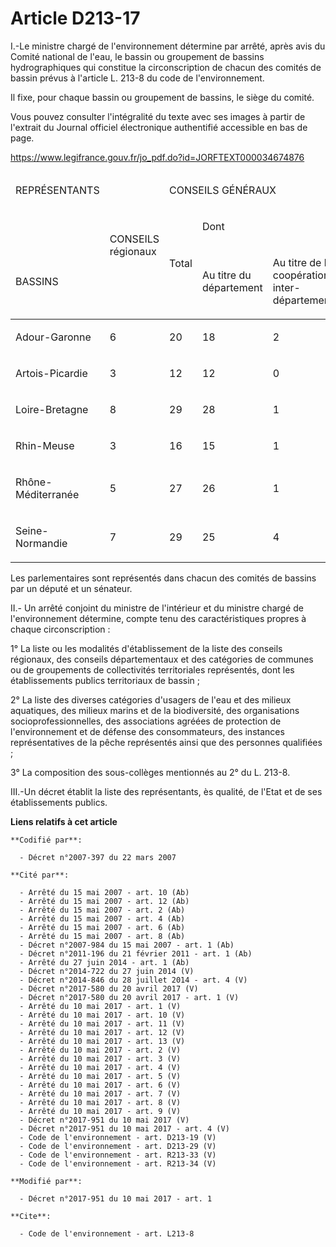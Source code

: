 # Article D213-17

I.-Le ministre chargé de l'environnement détermine par arrêté, après avis du Comité national de l'eau, le bassin ou
groupement de bassins hydrographiques qui constitue la circonscription de chacun des comités de bassin prévus à l'article L.
213-8 du code de l'environnement.

Il fixe, pour chaque bassin ou groupement de bassins, le siège du comité.

Vous pouvez consulter l'intégralité du texte avec ses images à partir de l'extrait du Journal officiel électronique
authentifié accessible en bas de page.

https://www.legifrance.gouv.fr/jo_pdf.do?id=JORFTEXT000034674876

<table>
  <thead>
    <tr>
      <td>

REPRÉSENTANTS

</td>
      <td rowspan="3">

CONSEILS régionaux

</td>
      <td colspan="3">

CONSEILS GÉNÉRAUX

</td>
      <td rowspan="3">

COMMUNES ou groupements de communes

</td>
      <td rowspan="3">

USAGERS, organisations professionnelles, associations agréées, institutions représentatives personnes qualifiées

</td>
      <td rowspan="3">

ÉTAT

</td>
      <td rowspan="3">

TOTAL

</td>
    </tr>
    <tr>
      <td>

</td>
      <td rowspan="2">

Total

</td>
      <td colspan="2">

Dont

</td>
    </tr>
    <tr>
      <td>

BASSINS

</td>
      <td>

Au titre du département

</td>
      <td>

Au titre de la coopération inter-départementale

</td>
    </tr>
  </thead>
  <tbody>
    <tr>
      <td>

Adour-Garonne

</td>
      <td>

6

</td>
      <td>

20

</td>
      <td>

18

</td>
      <td>

2

</td>
      <td>

28

</td>
      <td>

54

</td>
      <td>

27

</td>
      <td>

135

</td>
    </tr>
    <tr>
      <td>

Artois-Picardie

</td>
      <td>

3

</td>
      <td>

12

</td>
      <td>

12

</td>
      <td>

0

</td>
      <td>

17

</td>
      <td>

32

</td>
      <td>

16

</td>
      <td>

80

</td>
    </tr>
    <tr>
      <td>

Loire-Bretagne

</td>
      <td>

8

</td>
      <td>

29

</td>
      <td>

28

</td>
      <td>

1

</td>
      <td>

39

</td>
      <td>

76

</td>
      <td>

38

</td>
      <td>

190

</td>
    </tr>
    <tr>
      <td>

Rhin-Meuse

</td>
      <td>

3

</td>
      <td>

16

</td>
      <td>

15

</td>
      <td>

1

</td>
      <td>

21

</td>
      <td>

40

</td>
      <td>

20

</td>
      <td>

100

</td>
    </tr>
    <tr>
      <td>

Rhône-Méditerranée

</td>
      <td>

5

</td>
      <td>

27

</td>
      <td>

26

</td>
      <td>

1

</td>
      <td>

34

</td>
      <td>

66

</td>
      <td>

33

</td>
      <td>

165

</td>
    </tr>
    <tr>
      <td>

Seine-Normandie

</td>
      <td>

7

</td>
      <td>

29

</td>
      <td>

25

</td>
      <td>

4

</td>
      <td>

38

</td>
      <td>

74

</td>
      <td>

37

</td>
      <td>

185

</td>
    </tr>
  </tbody>
</table>

Les parlementaires sont représentés dans chacun des comités de bassins par un député et un sénateur.

II.- Un arrêté conjoint du ministre de l'intérieur et du ministre chargé de l'environnement détermine, compte tenu des
caractéristiques propres à chaque circonscription :

1° La liste ou les modalités d'établissement de la liste des conseils régionaux, des conseils départementaux et des
catégories de communes ou de groupements de collectivités territoriales représentés, dont les établissements publics
territoriaux de bassin ;

2° La liste des diverses catégories d'usagers de l'eau et des milieux aquatiques, des milieux marins et de la biodiversité,
des organisations socioprofessionnelles, des associations agréées de protection de l'environnement et de défense des
consommateurs, des instances représentatives de la pêche représentés ainsi que des personnes qualifiées ;

3° La composition des sous-collèges mentionnés au 2° du L. 213-8.

III.-Un décret établit la liste des représentants, ès qualité, de l'Etat et de ses établissements publics.

**Liens relatifs à cet article**

	**Codifié par**:

	  - Décret n°2007-397 du 22 mars 2007

	**Cité par**:

	  - Arrêté du 15 mai 2007 - art. 10 (Ab)
	  - Arrêté du 15 mai 2007 - art. 12 (Ab)
	  - Arrêté du 15 mai 2007 - art. 2 (Ab)
	  - Arrêté du 15 mai 2007 - art. 4 (Ab)
	  - Arrêté du 15 mai 2007 - art. 6 (Ab)
	  - Arrêté du 15 mai 2007 - art. 8 (Ab)
	  - Décret n°2007-984 du 15 mai 2007 - art. 1 (Ab)
	  - Décret n°2011-196 du 21 février 2011 - art. 1 (Ab)
	  - Arrêté du 27 juin 2014 - art. 1 (Ab)
	  - Décret n°2014-722 du 27 juin 2014 (V)
	  - Décret n°2014-846 du 28 juillet 2014 - art. 4 (V)
	  - Décret n°2017-580 du 20 avril 2017 (V)
	  - Décret n°2017-580 du 20 avril 2017 - art. 1 (V)
	  - Arrêté du 10 mai 2017 - art. 1 (V)
	  - Arrêté du 10 mai 2017 - art. 10 (V)
	  - Arrêté du 10 mai 2017 - art. 11 (V)
	  - Arrêté du 10 mai 2017 - art. 12 (V)
	  - Arrêté du 10 mai 2017 - art. 13 (V)
	  - Arrêté du 10 mai 2017 - art. 2 (V)
	  - Arrêté du 10 mai 2017 - art. 3 (V)
	  - Arrêté du 10 mai 2017 - art. 4 (V)
	  - Arrêté du 10 mai 2017 - art. 5 (V)
	  - Arrêté du 10 mai 2017 - art. 6 (V)
	  - Arrêté du 10 mai 2017 - art. 7 (V)
	  - Arrêté du 10 mai 2017 - art. 8 (V)
	  - Arrêté du 10 mai 2017 - art. 9 (V)
	  - Décret n°2017-951 du 10 mai 2017 (V)
	  - Décret n°2017-951 du 10 mai 2017 - art. 4 (V)
	  - Code de l'environnement - art. D213-19 (V)
	  - Code de l'environnement - art. D213-29 (V)
	  - Code de l'environnement - art. R213-33 (V)
	  - Code de l'environnement - art. R213-34 (V)

	**Modifié par**:

	  - Décret n°2017-951 du 10 mai 2017 - art. 1

	**Cite**:

	  - Code de l'environnement - art. L213-8
